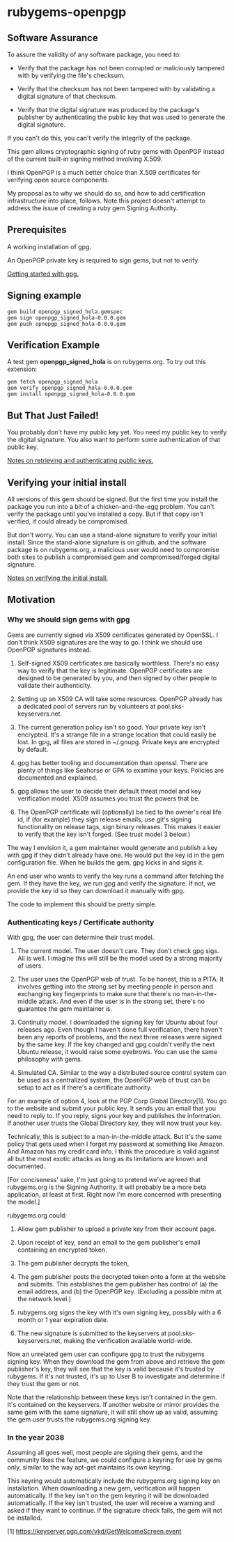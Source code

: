 rubygems-openpgp
================

Software Assurance
------------------

To assure the validity of any software package, you need to:

* Verify that the package has not been corrupted or maliciously
  tampered with by verifying the file's checksum.

* Verify that the checksum has not been tampered with by validating a
  digital signature of that checksum.

* Verify that the digital signature was produced by the package's
  publisher by authenticating the public key that was used to generate
  the digital signature.

If you can't do this, you can't verify the integrity of the package.

This gem allows cryptographic signing of ruby gems with OpenPGP
instead of the current built-in signing method involving X.509.

I think OpenPGP is a much better choice than X.509 certificates for
verifying open source components.

My proposal as to why we should do so, and how to add certification
infrastructure into place, follows.  Note this project doesn't attempt
to address the issue of creating a ruby gem Signing Authority.

Prerequisites
-------------

A working installation of gpg.

An OpenPGP private key is required to sign gems, but not to verify.

[Getting started with gpg.](./doc/getting-started-with-gpg.md)

Signing example
---------------

    gem build openpgp_signed_hola.gemspec
    gem sign openpgp_signed_hola-0.0.0.gem
    gem push opnepgp_signed_hola-0.0.0.gem

Verification Example
--------------------

A test gem **openpgp_signed_hola** is on rubygems.org.  To try out
this extension:

    gem fetch openpgp_signed_hola
    gem verify openpgp_signed_hola-0.0.0.gem
    gem install openpgp_signed_hola-0.0.0.gem

But That Just Failed!
---------------------

You probably don't have my public key yet.  You need my public key to
verify the digital signature.  You also want to perform some
authentication of that public key.

[Notes on retrieving and authenticating public keys.](./doc/retrieving-and-authenticating-keys.md)

Verifying your initial install
------------------------------

All versions of this gem should be signed.  But the first time you
install the package you run into a bit of a chicken-and-the-egg
problem.  You can't verify the package until you've installed a copy.
But if that copy isn't verified, if could already be compromised.

But don't worry.  You can use a stand-alone signature to verify your
initial install.  Since the stand-alone signature is on github, and
the software package is on rubygems.org, a malicious user would need
to compromise both sites to publish a compromised gem and
compromised/forged digital signature.

[Notes on verifying the initial install.](./doc/verifying-the-initial-install.md)

Motivation
----------

### Why we should sign gems with gpg

Gems are currently signed via X509 certificates generated by OpenSSL.
I don't think X509 signatures are the way to go.  I think we should use
OpenPGP signatures instead.

1. Self-signed X509 certificates are basically worthless.  There's no
easy way to verify that the key is legitimate.  OpenPGP certificates
are designed to be generated by you, and then signed by other people
to validate their authenticity.

2. Setting up an X509 CA will take some resources.  OpenPGP already
has a dedicated pool of servers run by volunteers at
pool.sks-keyservers.net.

3. The current generation policy isn't so good.  Your private key
isn't encrypted.  It's a strange file in a strange location that could
easily be lost.  In gpg, all files are stored in ~/.gnupg.  Private
keys are encrypted by default.

4. gpg has better tooling and documentation than openssl.  There are
plenty of things like Seahorse or GPA to examine your keys.  Policies
are documented and explained.

5. gpg allows the user to decide their default threat model and key
verification model.  X509 assumes you trust the powers that be.

6. The OpenPGP certificate will (optionally) be tied to the owner's
real life id, if (for example) they sign release emails, use git's
signing functionality on release tags, sign binary releases.  This
makes it easier to verify that the key isn't forged.  (See trust model
3 below.)

The way I envision it, a gem maintainer would generate and publish a
key with gpg if they didn't already have one.  He would put the key id
in the gem configuration file.  When he builds the gem, gpg kicks in
and signs it.

An end user who wants to verify the key runs a command after fetching
the gem.  If they have the key, we run gpg and verify the signature.
If not, we provide the key id so they can download it manually with
gpg.

The code to implement this should be pretty simple.

### Authenticating keys / Certificate authority

With gpg, the user can determine their trust model.

1. The current model.  The user doesn't care.  They don't check gpg
sigs.  All is well.  I imagine this will still be the model used by a
strong majority of users.

2. The user uses the OpenPGP web of trust.  To be honest, this is a
PITA.  It involves getting into the strong set by meeting people in
person and exchanging key fingerprints to make sure that there's no
man-in-the-middle attack.  And even if the user is in the strong set,
there's no guarantee the gem maintainer is.

3. Continuity model.  I downloaded the signing key for Ubuntu about four
releases ago.  Even though I haven't done full verification, there
haven't been any reports of problems, and the next three releases were
signed by the same key.  If the key changed and gpg couldn't verify the
next Ubuntu release, it would raise some eyebrows.  You can use the same
philosophy with gems.

4. Simulated CA.  Similar to the way a distributed source control system
can be used as a centralized system, the OpenPGP web of trust can be
setup to act as if there's a certificate authority.

For an example of option 4, look at the PGP Corp Global Directory[1].
You go to the website and submit your public key.  It sends you an email
that you need to reply to.  If you reply, signs your key and
publishes the information.  If another user trusts the Global Directory
key, they will now trust your key.

Technically, this is subject to a man-in-the-middle attack.  But it's
the same policy that gets used when I forget my password at something
like Amazon.  And Amazon has my credit card info.  I think the
procedure is valid against all but the most exotic attacks as long as
its limitations are known and documented.

[For conciseness' sake, I'm just going to pretend we've agreed that
rubygems.org is the Signing Authority.  It will probably be a more
beta application, at least at first.  Right now I'm more concerned
with presenting the model.]

rubygems.org could:

1. Allow gem publisher to upload a private key from their account page.

2. Upon receipt of key, send an email to the gem publisher's email
containing an encrypted token.

3. The gem publisher decrypts the token,

4. The gem publisher posts the decrypted token onto a form at the
website and submits.  This establishes the gem publisher has control of
(a) the email address, and (b) the OpenPGP key.  (Excluding a possible
mitm at the network level.)

5. rubygems.org signs the key with it's own signing key, possibly with a
6 month or 1 year expiration date.

6. The new signature is submitted to the keyservers at
pool.sks-keyservers.net, making the verification available world-wide.

Now an unrelated gem user can configure gpg to trust the rubygems
signing key.  When they download the gem from above and retrieve the gem
publisher's key, they will see that the key is valid because it's
trusted by rubygems.  If it's not trusted, it's up to User B to
investigate and determine if they trust the gem or not.

Note that the relationship between these keys isn't contained in the
gem.  It's contained on the keyservers.  If another website or mirror
provides the same gem with the same signature, it will still show up as
valid, assuming the gem user trusts the rubygems.org signing key.

### In the year 2038

Assuming all goes well, most people are signing their gems, and the
community likes the feature, we could configure a keyring for use by
gems only, similar to the way apt-get maintains its own keyring.

This keyring would automatically include the rubygems.org signing key on
installation.  When downloading a new gem, verification will happen
automatically.  If the key isn't on the gem keyring it will be
downloaded automatically.  If the key isn't trusted, the user will
receive a warning and asked if they want to continue.  If the signature
check fails, the gem will not be installed.

[1] https://keyserver.pgp.com/vkd/GetWelcomeScreen.event

